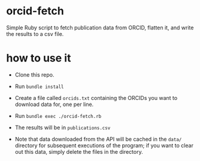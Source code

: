 
# orcid-fetch

Simple Ruby script to fetch publication data from ORCID, flatten it, and write the results to a csv file.

# how to use it

- Clone this repo.

- Run `bundle install`

- Create a file called `orcids.txt` containing the ORCIDs you want to download data for, one per line.

- Run `bundle exec ./orcid-fetch.rb` 

- The results will be in `publications.csv`

- Note that data downloaded from the API will be cached in the `data/`
  directory for subsequent executions of the program; if you want to
  clear out this data, simply delete the files in the directory.

